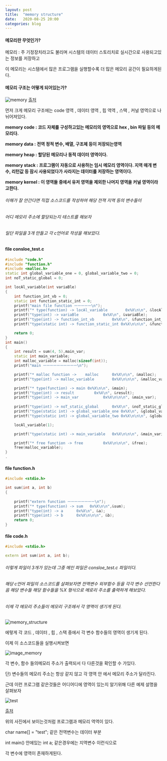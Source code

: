 ```yaml
---
layout: post
title:  "memory structure"
date:   2020-08-25 20:00
categories: blog
---
```


#### 메모리란 무엇인가?

메모리 : 주 기정장치라고도 불리며 시스템의 데이터 스토리치로 실시간으로 사용되고있는 정보를 저장하고 

이 메모리는 시스템에서 많은 프로그램을 실행할수록 더 많은 메모리 공간이 필요하게된다.

#### 메모리 구조는 어떻게 되어있는가?

![memory](/blog_img/gdb-memory.png)
[출저](https://bpsecblog.wordpress.com/2016/03/08/gdb_memory_1/)

먼저 크게 메모리 구조에는 code 영역 , 데이터 영역 , 힙 역역 , 스택 , 커널 영역으로 나뉘어져있다.

__memory code : 코드 자체를 구성하고있는 메모리의 영역으로 hex , bin 파일 등의 메모리다.__

__memory data : 전역 정적 변수, 배열, 구조체 등이 저장되는영역__ 

__memory heap : 할당된 메모리나 동적 데이터 영역이다.__

__memory stack : 프로그램이 자동으로 사용하는 임시 메모리 영역이다. 지역 매개 변수, 리턴값 등 잠시 사용되었다가 사라지는 데이터를 저장하는 영역이다.__

__memory kernel : 이 영역들 중에서 유저 영역을 제외한 나머지 영역을 커널 영역이라고한다.__

###### 이해가 잘 안간다면 직접 소스코드를 작성하여 해당 전젹 지역 등의 변수들이

###### 어디 메모리 주소에 할당되는지 테스트를 해보자

###### 일단 파일을 3개 만들고 각 c언어로 작성을 해보았다.

#### file consloe_test.c

```cpp
#include "code.h"
#include "function.h"
#include <malloc.h>
static int global_variable_one = 0, global_variable_two = 0;
int noT_static_global = 0;

int locAl_variable(int variaBle) 
{
	int function_int_vb = 0;
	static int function_static_int = 0;
	printf("main file function ㅡㅡㅡㅡㅡ\n");
	printf("* type(function) -> locAl_variable        0x%X\n\n", &locAl_variable);
	printf("type(int) -> variaBle 			0x%X\n", &variaBle);
	printf("type(int) -> function_int_vb		0x%X\n", &function_int_vb);
	printf("type(static int) -> function_static_int	0x%X\n\n\n", &function_static_int);

	return 0;
}
int main()
{
	int result = sum(4, 5),main_var;
	static int main_variable;
	int malloc_variable = malloc(sizeof(int));
	printf("main ㅡㅡㅡㅡㅡㅡㅡㅡㅡㅡ\n");

	printf("* malloc function ->	malloc		0x%X\n\n", &malloc);
	printf("type(int) -> malloc_variable		0x%X\n\n\n", &malloc_variable);

	printf("* type(function) -> main 0x%X\n\n", &main);
	printf("type(int) -> result			0x%X\n", &result);
	printf("type(int) -> main_var			0x%X\n\n\n", &main_var);
	
	printf("type(int) -> noT_static_global		0x%X\n", &noT_static_global);
	printf("type(static int) -> global_variable_one	0x%X\n", &global_variable_one);
	printf("type(static int) -> global_variable_two	0x%X\n\n\n", &global_variable_two);

	locAl_variable(1);

	printf("type(static int) -> main_variable	0x%X\n\n\n", &main_variable);

	printf("* free function -> free			0x%X\n\n\n", &free);
	free(malloc_variable);
}
.
```

#### file function.h

```cpp
#include <stdio.h>

int sum(int a, int b)
{
	
	printf("extern function ㅡㅡㅡㅡㅡㅡㅡㅡ\n");
	printf("* type(function) -> sum   0x%X\n\n",&sum);
	printf("type(int) -> a		0x%X\n", &a);
	printf("type(int) -> b		0x%X\n\n\n", &b);
	return 0;
}
```

#### file code.h

```cpp
#include <stdio.h>

extern int sum(int a, int b);

```

###### 이렇게 파일이 3개가 있는데 그중 메인 파일은 consloe_test.c 파일이다.

###### 해당 c언어 파일의 소스코드를 살펴보자면 전역변수 외부함수 등을 각각 변수 선언한다음 해당 변수들 해당 함수들을 %X 형식으로 메로리 주소를 출력하게 해보았다.



###### 이제 각 메모리 주소들이 메모리 구조에서 각 영역이 생기게 된다.

![memory_structure](/blog_img/c_test_variable.png)

에렇게 각 코드 , 데이터 , 힙 , 스택 중에서 각 변수 함수들의 영역이 생기게 된다.

이제 이 소스코드들을 실행시켜보면 

![image_memory](/blog_img/memory_location.png)

각 변수, 함수 들의메모리 주소가 출력되서 다 다른것을 확인할 수 가있다.

단) 변수들의 메모리 주소는 항상 같지 않고 각 영역 안 에서 메모리 주소가 달라진다.

근데 이런 프로그램 같은것들은 어디어디에 영역이 있는지 알기위해 다른 예제 설명을 살펴보자


![test](/blog_img/c_test.png)

[출저](http://contents.kocw.or.kr/document/CPP01_C%20Language%20Review.pdf)

위의 사진에서 보이는것처럼 프로그램과 메모리 역역이 있다.

char name[] = "test"; 같은 전역변수는 데이터 부분 

int main() 안에있는 int a; 같은경우에는 지역변수 이런식으로

각 변수에 영역이 존재하게된다.

